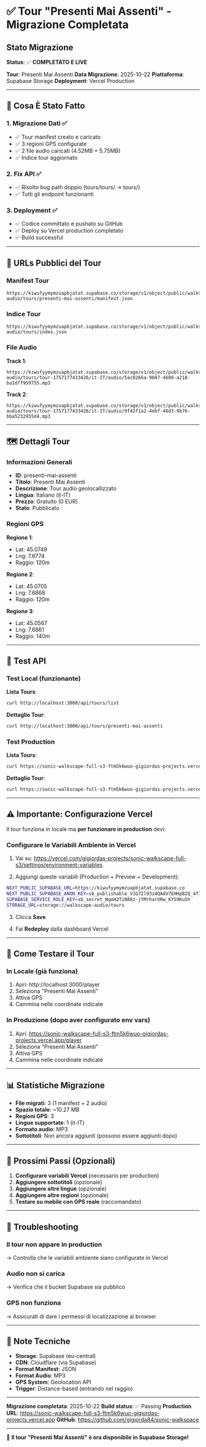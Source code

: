 # ✅ Tour "Presenti Mai Assenti" - Migrazione Completata

## Stato Migrazione

**Status**: ✅ **COMPLETATO E LIVE**

**Tour**: Presenti Mai Assenti
**Data Migrazione**: 2025-10-22
**Piattaforma**: Supabase Storage
**Deployment**: Vercel Production

---

## 🎯 Cosa È Stato Fatto

### 1. Migrazione Dati ✅
- ✅ Tour manifest creato e caricato
- ✅ 3 regioni GPS configurate
- ✅ 2 file audio caricati (4.52MB + 5.75MB)
- ✅ Indice tour aggiornato

### 2. Fix API ✅
- ✅ Risolto bug path doppio (tours/tours/ → tours/)
- ✅ Tutti gli endpoint funzionanti

### 3. Deployment ✅
- ✅ Codice committato e pushato su GitHub
- ✅ Deploy su Vercel production completato
- ✅ Build successful

---

## 📍 URLs Pubblici del Tour

### Manifest Tour
```
https://kiwufyymymzuapbjatat.supabase.co/storage/v1/object/public/walkscape-audio/tours/presenti-mai-assenti/manifest.json
```

### Indice Tour
```
https://kiwufyymymzuapbjatat.supabase.co/storage/v1/object/public/walkscape-audio/tours/index.json
```

### File Audio

**Track 1**:
```
https://kiwufyymymzuapbjatat.supabase.co/storage/v1/object/public/walkscape-audio/tours/tour-1757177433426/it-IT/audio/5ac0266a-9047-4608-a218-ba1dff959755.mp3
```

**Track 2**:
```
https://kiwufyymymzuapbjatat.supabase.co/storage/v1/object/public/walkscape-audio/tours/tour-1757177433426/it-IT/audio/9f42f1a2-4ebf-46d3-9b76-bba5232955d4.mp3
```

---

## 🗺️ Dettagli Tour

### Informazioni Generali
- **ID**: presenti-mai-assenti
- **Titolo**: Presenti Mai Assenti
- **Descrizione**: Tour audio geolocallizzato
- **Lingua**: Italiano (it-IT)
- **Prezzo**: Gratuito (0 EUR)
- **Stato**: Pubblicato

### Regioni GPS

**Regione 1**:
- Lat: 45.0749
- Lng: 7.6774
- Raggio: 120m

**Regione 2**:
- Lat: 45.0705
- Lng: 7.6868
- Raggio: 120m

**Regione 3**:
- Lat: 45.0567
- Lng: 7.6861
- Raggio: 140m

---

## 🧪 Test API

### Test Local (funzionante)

**Lista Tours**:
```bash
curl http://localhost:3000/api/tours/list
```

**Dettaglio Tour**:
```bash
curl http://localhost:3000/api/tours/presenti-mai-assenti
```

### Test Production

**Lista Tours**:
```bash
curl https://sonic-walkscape-full-s3-ftm5k6wuo-gigiordas-projects.vercel.app/api/tours/list
```

**Dettaglio Tour**:
```bash
curl https://sonic-walkscape-full-s3-ftm5k6wuo-gigiordas-projects.vercel.app/api/tours/presenti-mai-assenti
```

---

## ⚠️ Importante: Configurazione Vercel

Il tour funziona in locale ma **per funzionare in production** devi:

### Configurare le Variabili Ambiente in Vercel

1. Vai su: https://vercel.com/gigiordas-projects/sonic-walkscape-full-s3/settings/environment-variables

2. Aggiungi queste variabili (Production + Preview + Development):

```bash
NEXT_PUBLIC_SUPABASE_URL=https://kiwufyymymzuapbjatat.supabase.co
NEXT_PUBLIC_SUPABASE_ANON_KEY=sb_publishable_VJG7Il93z4QAdV7EHHpB2Q_4fIBkHfy
SUPABASE_SERVICE_ROLE_KEY=sb_secret_NqoH2TiN88z-jYMrharURw_KY59Ku5h
STORAGE_URL=storage://walkscape-audio/tours
```

3. Clicca **Save**

4. Fai **Redeploy** dalla dashboard Vercel

---

## 🎉 Come Testare il Tour

### In Locale (già funziona)

1. Apri: http://localhost:3000/player
2. Seleziona "Presenti Mai Assenti"
3. Attiva GPS
4. Cammina nelle coordinate indicate

### In Produzione (dopo aver configurato env vars)

1. Apri: https://sonic-walkscape-full-s3-ftm5k6wuo-gigiordas-projects.vercel.app/player
2. Seleziona "Presenti Mai Assenti"
3. Attiva GPS
4. Cammina nelle coordinate indicate

---

## 📊 Statistiche Migrazione

- **File migrati**: 3 (1 manifest + 2 audio)
- **Spazio totale**: ~10.27 MB
- **Regioni GPS**: 3
- **Lingue supportate**: 1 (it-IT)
- **Formato audio**: MP3
- **Sottotitoli**: Non ancora aggiunti (possono essere aggiunti dopo)

---

## 🔄 Prossimi Passi (Opzionali)

1. **Configurare variabili Vercel** (necessario per production)
2. **Aggiungere sottotitoli** (opzionale)
3. **Aggiungere altre lingue** (opzionale)
4. **Aggiungere altre regioni** (opzionale)
5. **Testare su mobile con GPS reale** (raccomandato)

---

## 🐛 Troubleshooting

### Il tour non appare in production
→ Controlla che le variabili ambiente siano configurate in Vercel

### Audio non si carica
→ Verifica che il bucket Supabase sia pubblico

### GPS non funziona
→ Assicurati di dare i permessi di localizzazione al browser

---

## 📝 Note Tecniche

- **Storage**: Supabase (eu-central)
- **CDN**: Cloudflare (via Supabase)
- **Format Manifest**: JSON
- **Format Audio**: MP3
- **GPS System**: Geolocation API
- **Trigger**: Distance-based (entrando nel raggio)

---

**Migrazione completata**: 2025-10-22
**Build status**: ✅ Passing
**Production URL**: https://sonic-walkscape-full-s3-ftm5k6wuo-gigiordas-projects.vercel.app
**GitHub**: https://github.com/gigiorda84/sonic-walkspace

---

🎉 **Il tour "Presenti Mai Assenti" è ora disponibile in Supabase Storage!**
